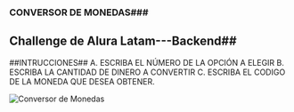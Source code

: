 ### CONVERSOR DE MONEDAS###
## Challenge de Alura Latam---Backend##
##INTRUCCIONES##
   A. ESCRIBA EL NÚMERO DE LA OPCIÓN A ELEGIR
   B. ESCRIBA LA CANTIDAD DE DINERO A CONVERTIR
   C. ESCRIBA EL CODIGO DE LA MONEDA QUE DESEA OBTENER.

   ![Conversor de Monedas](images/captura.png)
